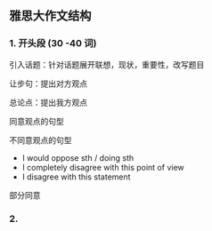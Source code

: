 ## 雅思大作文结构

### 1. 开头段 (30 -40 词)

引入话题：针对话题展开联想，现状，重要性，改写题目

让步句：提出对方观点

总论点：提出我方观点

同意观点的句型

不同意观点的句型

- I would oppose sth / doing sth
- I completely disagree with this point of view
- I disagree with this statement

部分同意





### 2.

